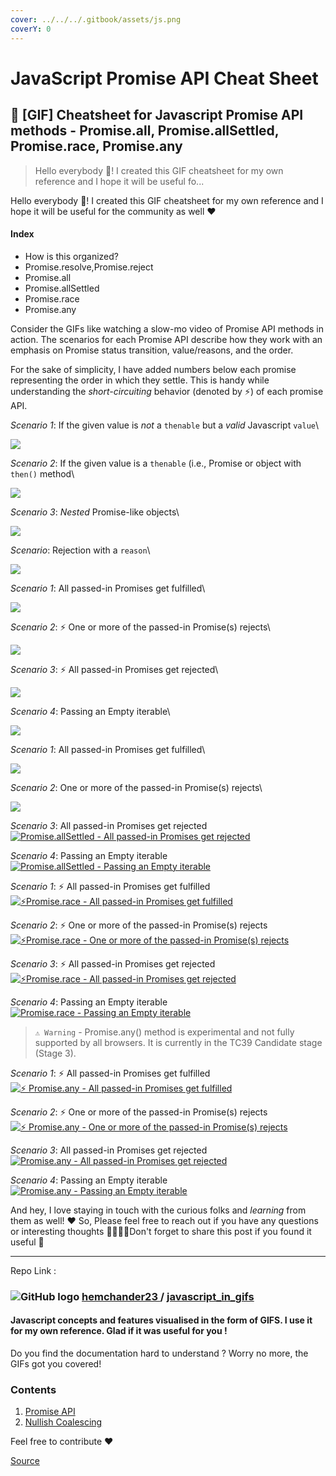 ```yaml
---
cover: ../../../.gitbook/assets/js.png
coverY: 0
---
```


# JavaScript Promise API Cheat Sheet

## 🚀 \[GIF] Cheatsheet for Javascript Promise API methods - Promise.all, Promise.allSettled, Promise.race, Promise.any

> Hello everybody 👋! I created this GIF cheatsheet for my own reference and I hope it will be useful fo...

Hello everybody 👋! I created this GIF cheatsheet for my own reference and I hope it will be useful for the community as well ❤️

#### Index

-   How is this organized?
-   Promise.resolve,Promise.reject
-   Promise.all
-   Promise.allSettled
-   Promise.race
-   Promise.any

Consider the GIFs like watching a slow-mo video of Promise API methods in action. The scenarios for each Promise API describe how they work with an emphasis on Promise status transition, value/reasons, and the order.

For the sake of simplicity, I have added numbers below each promise representing the order in which they settle. This is handy while understanding the _short-circuiting_ behavior (denoted by ⚡️) of each promise API.

_Scenario 1_: If the given value is _not_ a `thenable` but a _valid_ Javascript `value`\

![](https://res.cloudinary.com/practicaldev/image/fetch/s--wKe3V1mU--/c_limit%2Cf_auto%2Cfl_progressive%2Cq_66%2Cw_880/https://user-images.githubusercontent.com/19341550/72240446-2ebe0780-360a-11ea-8e8c-e6b0c9b9f20a.gif)

_Scenario 2_: If the given value is a `thenable` (i.e., Promise or object with `then()` method\

![](https://res.cloudinary.com/practicaldev/image/fetch/s--t9Zra50e--/c_limit%2Cf_auto%2Cfl_progressive%2Cq_66%2Cw_880/https://user-images.githubusercontent.com/19341550/72240447-2f569e00-360a-11ea-8a63-25a3920da75d.gif)

_Scenario 3_: _Nested_ Promise-like objects\

![](https://res.cloudinary.com/practicaldev/image/fetch/s--Wc3xDRN5--/c_limit%2Cf_auto%2Cfl_progressive%2Cq_66%2Cw_880/https://user-images.githubusercontent.com/19341550/72240448-2f569e00-360a-11ea-806c-2b283119374a.gif)

_Scenario_: Rejection with a `reason`\

![](https://res.cloudinary.com/practicaldev/image/fetch/s--FID-RyO8--/c_limit%2Cf_auto%2Cfl_progressive%2Cq_66%2Cw_880/https://user-images.githubusercontent.com/19341550/72240449-2f569e00-360a-11ea-82e5-ae18cd4155f0.gif)

_Scenario 1_: All passed-in Promises get fulfilled\

![](https://res.cloudinary.com/practicaldev/image/fetch/s--4ZL55hYu--/c_limit%2Cf_auto%2Cfl_progressive%2Cq_66%2Cw_880/https://user-images.githubusercontent.com/19341550/72202910-f3e19580-348a-11ea-8a00-49c005f3cdd3.gif)

_Scenario 2_: ⚡️ One or more of the passed-in Promise(s) rejects\

![](https://res.cloudinary.com/practicaldev/image/fetch/s--oM4KdCVE--/c_limit%2Cf_auto%2Cfl_progressive%2Cq_66%2Cw_880/https://user-images.githubusercontent.com/19341550/72202911-f3e19580-348a-11ea-99ff-850ced214ddb.gif)

_Scenario 3_: ⚡️ All passed-in Promises get rejected\

![](https://res.cloudinary.com/practicaldev/image/fetch/s--S01S1am6--/c_limit%2Cf_auto%2Cfl_progressive%2Cq_66%2Cw_880/https://user-images.githubusercontent.com/19341550/72202912-f47a2c00-348a-11ea-9ff2-ad6d86514c8c.gif)

_Scenario 4_: Passing an Empty iterable\

![](https://res.cloudinary.com/practicaldev/image/fetch/s--gSv6rJt0--/c_limit%2Cf_auto%2Cfl_progressive%2Cq_66%2Cw_880/https://user-images.githubusercontent.com/19341550/72202913-f47a2c00-348a-11ea-9642-684ffb5b771e.gif)

_Scenario 1_: All passed-in Promises get fulfilled\

![](https://res.cloudinary.com/practicaldev/image/fetch/s--JywRFstP--/c_limit%2Cf_auto%2Cfl_progressive%2Cq_66%2Cw_880/https://user-images.githubusercontent.com/19341550/72213854-0c4dc080-351c-11ea-9646-c6917ae7df2d.gif)

_Scenario 2_: One or more of the passed-in Promise(s) rejects\

![](https://res.cloudinary.com/practicaldev/image/fetch/s--6RlrYb04--/c_limit%2Cf_auto%2Cfl_progressive%2Cq_66%2Cw_880/https://user-images.githubusercontent.com/19341550/72213855-0ce65700-351c-11ea-947d-b0be63329f3d.gif)

_Scenario 3_: All passed-in Promises get rejected\
[![Promise.allSettled - All passed-in Promises get rejected](https://res.cloudinary.com/practicaldev/image/fetch/s--xlEPDy20--/c_limit%2Cf_auto%2Cfl_progressive%2Cq_66%2Cw_880/https://user-images.githubusercontent.com/19341550/72213856-0d7eed80-351c-11ea-9961-06d869c9655e.gif)](https://res.cloudinary.com/practicaldev/image/fetch/s--xlEPDy20--/c_limit%2Cf_auto%2Cfl_progressive%2Cq_66%2Cw_880/https://user-images.githubusercontent.com/19341550/72213856-0d7eed80-351c-11ea-9961-06d869c9655e.gif)

_Scenario 4_: Passing an Empty iterable\
[![Promise.allSettled - Passing an Empty iterable](https://res.cloudinary.com/practicaldev/image/fetch/s--wm4RBJmY--/c_limit%2Cf_auto%2Cfl_progressive%2Cq_66%2Cw_880/https://user-images.githubusercontent.com/19341550/72213857-0d7eed80-351c-11ea-8766-6425dfa4f3e4.gif)](https://res.cloudinary.com/practicaldev/image/fetch/s--wm4RBJmY--/c_limit%2Cf_auto%2Cfl_progressive%2Cq_66%2Cw_880/https://user-images.githubusercontent.com/19341550/72213857-0d7eed80-351c-11ea-8766-6425dfa4f3e4.gif)

_Scenario 1_: ⚡️ All passed-in Promises get fulfilled\
[![⚡️Promise.race - All passed-in Promises get fulfilled](https://res.cloudinary.com/practicaldev/image/fetch/s--byxUjDIn--/c_limit%2Cf_auto%2Cfl_progressive%2Cq_66%2Cw_880/https://user-images.githubusercontent.com/19341550/72214065-79635500-3520-11ea-937e-5d89d2ce1aa5.gif)](https://res.cloudinary.com/practicaldev/image/fetch/s--byxUjDIn--/c_limit%2Cf_auto%2Cfl_progressive%2Cq_66%2Cw_880/https://user-images.githubusercontent.com/19341550/72214065-79635500-3520-11ea-937e-5d89d2ce1aa5.gif)

_Scenario 2_: ⚡️ One or more of the passed-in Promise(s) rejects\
[![⚡️Promise.race - One or more of the passed-in Promise(s) rejects](https://res.cloudinary.com/practicaldev/image/fetch/s--VT6cxLfu--/c_limit%2Cf_auto%2Cfl_progressive%2Cq_66%2Cw_880/https://user-images.githubusercontent.com/19341550/72214066-79635500-3520-11ea-9544-949800bb450f.gif)](https://res.cloudinary.com/practicaldev/image/fetch/s--VT6cxLfu--/c_limit%2Cf_auto%2Cfl_progressive%2Cq_66%2Cw_880/https://user-images.githubusercontent.com/19341550/72214066-79635500-3520-11ea-9544-949800bb450f.gif)

_Scenario 3_: ⚡️ All passed-in Promises get rejected\
[![⚡️Promise.race - All passed-in Promises get rejected](https://res.cloudinary.com/practicaldev/image/fetch/s--u_F1zJwA--/c_limit%2Cf_auto%2Cfl_progressive%2Cq_66%2Cw_880/https://user-images.githubusercontent.com/19341550/72214067-79635500-3520-11ea-8737-e6c3198dc2ad.gif)](https://res.cloudinary.com/practicaldev/image/fetch/s--u_F1zJwA--/c_limit%2Cf_auto%2Cfl_progressive%2Cq_66%2Cw_880/https://user-images.githubusercontent.com/19341550/72214067-79635500-3520-11ea-8737-e6c3198dc2ad.gif)

_Scenario 4_: Passing an Empty iterable\
[![Promise.race - Passing an Empty iterable](https://res.cloudinary.com/practicaldev/image/fetch/s--F0aYDjZq--/c_limit%2Cf_auto%2Cfl_progressive%2Cq_66%2Cw_880/https://user-images.githubusercontent.com/19341550/72214068-79635500-3520-11ea-999b-6cbfdc073014.gif)](https://res.cloudinary.com/practicaldev/image/fetch/s--F0aYDjZq--/c_limit%2Cf_auto%2Cfl_progressive%2Cq_66%2Cw_880/https://user-images.githubusercontent.com/19341550/72214068-79635500-3520-11ea-999b-6cbfdc073014.gif)

> `⚠️ Warning` - Promise.any() method is experimental and not fully supported by all browsers. It is currently in the TC39 Candidate stage (Stage 3).

_Scenario 1_: ⚡️ All passed-in Promises get fulfilled\
[![⚡️ Promise.any - All passed-in Promises get fulfilled](https://res.cloudinary.com/practicaldev/image/fetch/s--r269ZuWY--/c_limit%2Cf_auto%2Cfl_progressive%2Cq_66%2Cw_880/https://user-images.githubusercontent.com/19341550/72214139-6487c100-3522-11ea-9cc7-137b7f700c0f.gif)](https://res.cloudinary.com/practicaldev/image/fetch/s--r269ZuWY--/c_limit%2Cf_auto%2Cfl_progressive%2Cq_66%2Cw_880/https://user-images.githubusercontent.com/19341550/72214139-6487c100-3522-11ea-9cc7-137b7f700c0f.gif)

_Scenario 2_: ⚡️ One or more of the passed-in Promise(s) rejects\
[![⚡️ Promise.any - One or more of the passed-in Promise(s) rejects](https://res.cloudinary.com/practicaldev/image/fetch/s--l1MZbza7--/c_limit%2Cf_auto%2Cfl_progressive%2Cq_66%2Cw_880/https://user-images.githubusercontent.com/19341550/72214140-6487c100-3522-11ea-9527-609bcc583889.gif)](https://res.cloudinary.com/practicaldev/image/fetch/s--l1MZbza7--/c_limit%2Cf_auto%2Cfl_progressive%2Cq_66%2Cw_880/https://user-images.githubusercontent.com/19341550/72214140-6487c100-3522-11ea-9527-609bcc583889.gif)

_Scenario 3_: All passed-in Promises get rejected\
[![Promise.any - All passed-in Promises get rejected](https://res.cloudinary.com/practicaldev/image/fetch/s--QeLNnTIY--/c_limit%2Cf_auto%2Cfl_progressive%2Cq_66%2Cw_880/https://user-images.githubusercontent.com/19341550/72214141-65205780-3522-11ea-96e1-9a8697316fb8.gif)](https://res.cloudinary.com/practicaldev/image/fetch/s--QeLNnTIY--/c_limit%2Cf_auto%2Cfl_progressive%2Cq_66%2Cw_880/https://user-images.githubusercontent.com/19341550/72214141-65205780-3522-11ea-96e1-9a8697316fb8.gif)

_Scenario 4_: Passing an Empty iterable\
[![Promise.any - Passing an Empty iterable](https://res.cloudinary.com/practicaldev/image/fetch/s--OPAMN2zm--/c_limit%2Cf_auto%2Cfl_progressive%2Cq_66%2Cw_880/https://user-images.githubusercontent.com/19341550/72214142-65205780-3522-11ea-83e7-fbd3bb4e1c18.gif)](https://res.cloudinary.com/practicaldev/image/fetch/s--OPAMN2zm--/c_limit%2Cf_auto%2Cfl_progressive%2Cq_66%2Cw_880/https://user-images.githubusercontent.com/19341550/72214142-65205780-3522-11ea-83e7-fbd3bb4e1c18.gif)

And hey, I love staying in touch with the curious folks and _learning_ from them as well! ❤️ So, Please feel free to reach out if you have any questions or interesting thoughts 🙋‍♀️🙋‍♂️Don't forget to share this post if you found it useful 🚀

---

Repo Link :

### ![GitHub logo](https://res.cloudinary.com/practicaldev/image/fetch/s--vJ70wriM--/c_limit%2Cf_auto%2Cfl_progressive%2Cq_auto%2Cw_880/https://practicaldev-herokuapp-com.freetls.fastly.net/assets/github-logo-ba8488d21cd8ee1fee097b8410db9deaa41d0ca30b004c0c63de0a479114156f.svg) [hemchander23 ](https://github.com/hemchander23)/ [javascript_in_gifs](https://github.com/hemchander23/javascript_in_gifs)

#### Javascript concepts and features visualised in the form of GIFS. I use it for my own reference. Glad if it was useful for you !

Do you find the documentation hard to understand ? Worry no more, the GIFs got you covered!

### Contents

1. [Promise API](https://raw.githubusercontent.com/hemchander23/javascript_in_gifs/master/promise_api)
2. [Nullish Coalescing](https://raw.githubusercontent.com/hemchander23/javascript_in_gifs/master/nullish_coalescing)

Feel free to contribute ❤️

[Source](https://dev.to/hem/gif-cheatsheet-for-javascript-promise-api-methods-promise-all-promise-allsettled-promise-race-promise-any-1l2o)
